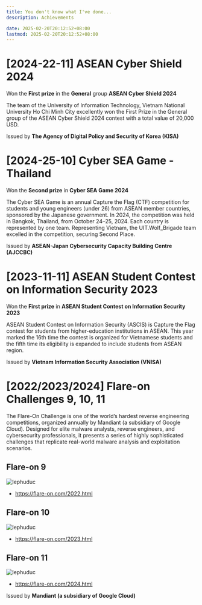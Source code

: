 ```yaml
---
title: You don't know what I've done...
description: Achievements

date: 2025-02-20T20:12:52+08:00
lastmod: 2025-02-20T20:12:52+08:00
---
```


# [2024-22-11] ASEAN Cyber Shield 2024

Won the **First prize** in the **General** group **ASEAN Cyber Shield 2024**

<!-- ![UIT.Wolf_Brigade](/achievement_images/acs2024.png) -->

<!-- General Group - UIT team. Wolf_Brigade include (left to the right): Le Khac Trung Nam, Le Phu Duc, Le Mau Anh Phong, Nguyen Huu Duong -->

The team of the University of Information Technology, Vietnam National University Ho Chi Minh City excellently won the First Prize in the General group of the ASEAN Cyber Shield 2024 contest with a total value of 20,000 USD.

Issued by **The Agency of Digital Policy and Security of Korea (KISA)**

# [2024-25-10] Cyber SEA Game - Thailand

Won the **Second prize** in **Cyber SEA Game 2024**

<!-- ![UIT.Wolf_Brigade](/achievement_images/csg2024.png) -->

The Cyber SEA Game is an annual Capture the Flag (CTF) competition for students and young engineers (under 26) from ASEAN member countries, sponsored by the Japanese government. In 2024, the competition was held in Bangkok, Thailand, from October 24–25, 2024. Each country is represented by one team. Representing Vietnam, the UIT.Wolf_Brigade team excelled in the competition, securing Second Place.

Issued by **ASEAN-Japan Cybersecurity Capacity Building Centre (AJCCBC)**

# [2023-11-11] ASEAN Student Contest on Information Security 2023

Won the **First prize** in **ASEAN Student Contest on Information Security 2023**

<!-- ![UIT.Wolf_Brigade](/achievement_images/ascis2023.jpg) -->

ASEAN Student Contest on Information Security (ASCIS) is Capture the Flag contest for students from higher-education institutions in ASEAN. This year marked the 16th time the contest is organized for Vietnamese students and the fifth time its eligibility is expanded to include students from ASEAN region.

Issued by **Vietnam Information Security Association (VNISA)**

# [2022/2023/2024] Flare-on Challenges 9, 10, 11

The Flare-On Challenge is one of the world’s hardest reverse engineering competitions, organized annually by Mandiant (a subsidiary of Google Cloud). Designed for elite malware analysts, reverse engineers, and cybersecurity professionals, it presents a series of highly sophisticated challenges that replicate real-world malware analysis and exploitation scenarios.

## Flare-on 9
![lephuduc](/achievement_images/flareon9.jpg)

- https://flare-on.com/2022.html

## Flare-on 10
![lephuduc](/achievement_images/flareon10.jpg)

- https://flare-on.com/2023.html

## Flare-on 11
![lephuduc](/achievement_images/flareon11.jpg)

- https://flare-on.com/2024.html

Issued by **Mandiant (a subsidiary of Google Cloud)**

<!-- ## UIT.Wolf_Brigade

{{< friendsLink >}} -->
